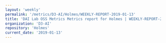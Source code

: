 ```yaml
---
layout: 'weekly'
permalink: '/metrics/D3-AI/Holmes/WEEKLY-REPORT-2019-01-13'
title: 'DAI Lab OSS Metrics Metrics report for Holmes | WEEKLY-REPORT-2019-01-13'
organization: 'D3-AI'
repository: 'Holmes'
current_date: '2019-01-13'
---
```

